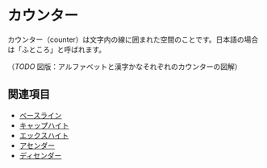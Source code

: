 # カウンター

カウンター（counter）は文字内の線に囲まれた空間のことです。日本語の場合は「ふところ」と呼ばれます。

（*TODO* 図版：アルファベットと漢字かなそれぞれのカウンターの図解）

## 関連項目

- [ベースライン](./baseline.md)
- [キャップハイト](./cap-height.md)
- [エックスハイト](./x-height.md)
- [アセンダー](./ascender.md)
- [ディセンダー](./descender.md)
